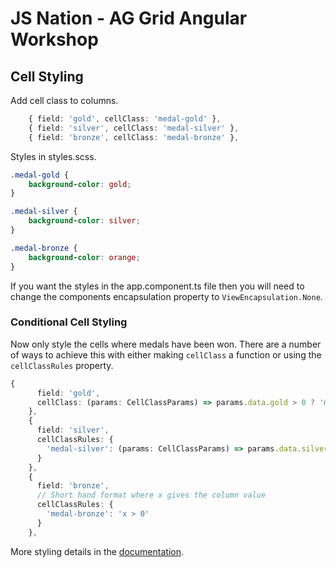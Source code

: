 # JS Nation - AG Grid Angular Workshop

## Cell Styling

Add cell class to columns.

```ts
    { field: 'gold', cellClass: 'medal-gold' },
    { field: 'silver', cellClass: 'medal-silver' },
    { field: 'bronze', cellClass: 'medal-bronze' },
```

Styles in styles.scss.

```css
.medal-gold {
    background-color: gold;
}

.medal-silver {
    background-color: silver;
}

.medal-bronze {
    background-color: orange;
}
```

If you want the styles in the app.component.ts file then you will need to change the components encapsulation property to `ViewEncapsulation.None`.

### Conditional Cell Styling 

Now only style the cells where medals have been won. There are a number of ways to achieve this with either making `cellClass` a function or using the `cellClassRules` property.

```ts
{
      field: 'gold',
      cellClass: (params: CellClassParams) => params.data.gold > 0 ? 'medal-gold' : null
    },
    {
      field: 'silver',
      cellClassRules: {
        'medal-silver': (params: CellClassParams) => params.data.silver > 0
      }
    },
    {
      field: 'bronze',
      // Short hand format where x gives the column value
      cellClassRules: {
        'medal-bronze': 'x > 0'
      }
    },
```
More styling details in the [documentation](https://ag-grid.com/angular-data-grid/cell-styles/#cell-style-cell-class--cell-class-rules-params).
